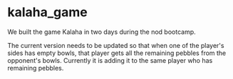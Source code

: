 # kalaha_game
 We built the game Kalaha in two days during the nod bootcamp. 
 
 
 The current version needs to be updated so that when one of the player's sides has empty bowls, that player gets all the remaining pebbles from the opponent's bowls. Currently it is adding it to the same player who has remaining pebbles.
 
 
